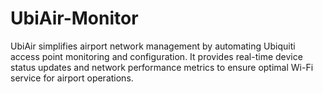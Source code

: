 # UbiAir-Monitor
UbiAir simplifies airport network management by automating Ubiquiti access point monitoring and configuration. It provides real-time device status updates and network performance metrics to ensure optimal Wi-Fi service for airport operations.

